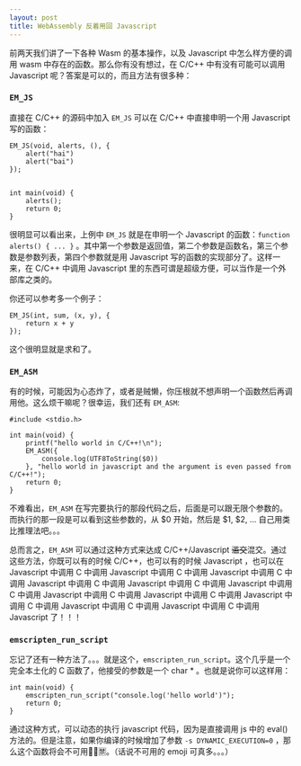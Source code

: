 ```yaml
---
layout: post
title: WebAssembly 反着用回 Javascript
---
```


前两天我们讲了一下各种 Wasm 的基本操作，以及 Javascript 中怎么样方便的调用 wasm 中存在的函数。那么你有没有想过，在 C/C++ 中有没有可能可以调用 Javascript 呢？答案是可以的，而且方法有很多种：

### `EM_JS`
直接在 C/C++ 的源码中加入 `EM_JS` 可以在 C/C++ 中直接申明一个用 Javascript 写的函数：

```
EM_JS(void, alerts, (), {
    alert("hai")
    alert("bai")
}); 


int main(void) {
    alerts();
    return 0;
}
```

很明显可以看出来，上例中 `EM_JS` 就是在申明一个 Javascript 的函数：`function alerts() { ... }` 。其中第一个参数是返回值，第二个参数是函数名，第三个参数是参数列表，第四个参数就是用 Javascript 写的函数的实现部分了。这样一来，在 C/C++ 中调用 Javascript 里的东西可谓是超级方便，可以当作是一个外部库之类的。

你还可以参考多一个例子：

```
EM_JS(int, sum, (x, y), {
    return x + y
});
```

这个很明显就是求和了。

### `EM_ASM`
有的时候，可能因为心态炸了，或者是贼懒，你压根就不想声明一个函数然后再调用他。这么烦干嘛呢？很幸运，我们还有 `EM_ASM`:

```
#include <stdio.h>

int main(void) {
    printf("hello world in C/C++!\n");
    EM_ASM({
        console.log(UTF8ToString($0))
    }, "hello world in javascript and the argument is even passed from C/C++!");
    return 0;
}
```

不难看出，`EM_ASM` 在写完要执行的那段代码之后，后面是可以跟无限个参数的。而执行的那一段是可以看到这些参数的，从 $0 开始，然后是 $1, $2, ... 自己用类比推理法吧。。。

总而言之，`EM_ASM` 可以通过这种方式来达成 C/C++/Javascript ~~滥交~~混交。通过这些方法，你既可以有的时候 C/C++，也可以有的时候 Javascript ，也可以在 Javascript 中调用 C 中调用 Javascript 中调用 C 中调用 Javascript 中调用 C 中调用 Javascript 中调用 C 中调用 Javascript 中调用 C 中调用 Javascript 中调用 C 中调用 Javascript 中调用 C 中调用 Javascript 中调用 C 中调用 Javascript 中调用 C 中调用 Javascript 中调用 C 中调用 Javascript 中调用 C 中调用 Javascript 了！！！

### `emscripten_run_script`
忘记了还有一种方法了。。。就是这个，`emscripten_run_script`。这个几乎是一个完全本土化的 C 函数了，他接受的参数是一个 char * 。也就是说你可以这样用：

```
int main(void) {
    emscripten_run_script("console.log('hello world')");
    return 0;
}
```

通过这种方式，可以动态的执行 javascript 代码，因为是直接调用 js 中的 eval() 方法的。但是注意，如果你编译的时候增加了参数 `-s DYNAMIC_EXECUTION=0` ，那么这个函数将会不可用🚫🙅🈲️。（话说不可用的 emoji 可真多。。。）

